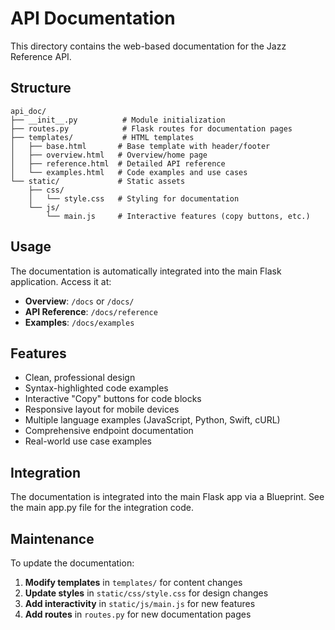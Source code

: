 # API Documentation

This directory contains the web-based documentation for the Jazz Reference API.

## Structure

```
api_doc/
├── __init__.py          # Module initialization
├── routes.py            # Flask routes for documentation pages
├── templates/           # HTML templates
│   ├── base.html       # Base template with header/footer
│   ├── overview.html   # Overview/home page
│   ├── reference.html  # Detailed API reference
│   └── examples.html   # Code examples and use cases
└── static/             # Static assets
    ├── css/
    │   └── style.css   # Styling for documentation
    └── js/
        └── main.js     # Interactive features (copy buttons, etc.)
```

## Usage

The documentation is automatically integrated into the main Flask application. Access it at:

- **Overview**: `/docs` or `/docs/`
- **API Reference**: `/docs/reference`
- **Examples**: `/docs/examples`

## Features

- Clean, professional design
- Syntax-highlighted code examples
- Interactive "Copy" buttons for code blocks
- Responsive layout for mobile devices
- Multiple language examples (JavaScript, Python, Swift, cURL)
- Comprehensive endpoint documentation
- Real-world use case examples

## Integration

The documentation is integrated into the main Flask app via a Blueprint. See the main app.py file for the integration code.

## Maintenance

To update the documentation:

1. **Modify templates** in `templates/` for content changes
2. **Update styles** in `static/css/style.css` for design changes
3. **Add interactivity** in `static/js/main.js` for new features
4. **Add routes** in `routes.py` for new documentation pages
